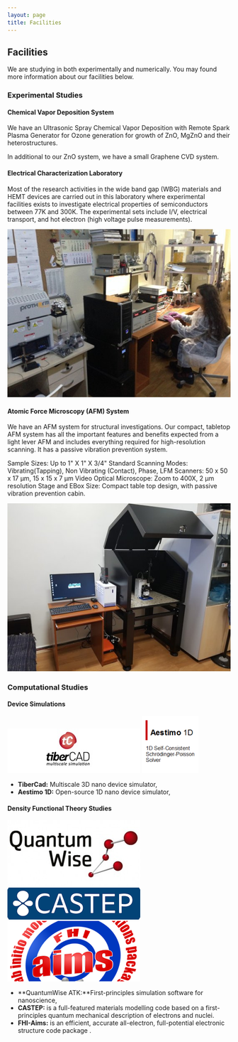 ```yaml
---
layout: page
title: Facilities
---
```


## Facilities

We are studying in both experimentally and numerically. You may found more information about our facilities below.

### Experimental Studies

#### Chemical Vapor Deposition System

We have an Ultrasonic Spray Chemical Vapor Deposition with Remote Spark Plasma Generator for Ozone generation for growth of ZnO, MgZnO and their heterostructures.

In additional to our ZnO system, we have a small Graphene CVD system.

#### Electrical Characterization Laboratory

Most of the research activities in the wide band gap (WBG) materials and HEMT devices are carried out in this laboratory where experimental facilities exists to investigate electrical properties of semiconductors between 77K and 300K. The experimental sets include I/V, electrical transport, and hot electron (high voltage pulse measurements).

![Image](files/facilities.jpg)

#### Atomic Force Microscopy (AFM) System

We have an AFM system for structural investigations. Our compact, tabletop AFM system has all the important features and benefits expected from a light lever AFM and includes everything required for high-resolution scanning. It has a passive vibration prevention system.

Sample Sizes:	Up to 1" X 1" X 3/4"
Standard Scanning Modes:	Vibrating(Tapping), Non Vibrating (Contact), Phase, LFM
Scanners:	50 x 50 x 17 µm, 15 x 15 x 7 µm
Video Optical Microscope:	Zoom to 400X, 2 µm resolution
Stage and EBox Size:	Compact table top design, with passive vibration prevention cabin.

![Image](files/afm.jpg)

### Computational Studies

#### Device Simulations
![Image](files/tibercad.jpg) ![Image](files/aestimosmall.gif)

* **TiberCad:** Multiscale 3D nano device simulator,
* **Aestimo 1D:** Open-source 1D nano device simulator,

#### Density Functional Theory Studies
![Image](files/quantumwise.jpg) ![Image](files/castep.png) ![Image](files/fhiaims.png)

* **QuantumWise ATK:**First-principles simulation software for nanoscience,
* **CASTEP:** is a full-featured materials modelling code based on a first-principles quantum mechanical description of electrons and nuclei.
* **FHI-Aims:** is an efficient, accurate all-electron, full-potential electronic structure code package .
